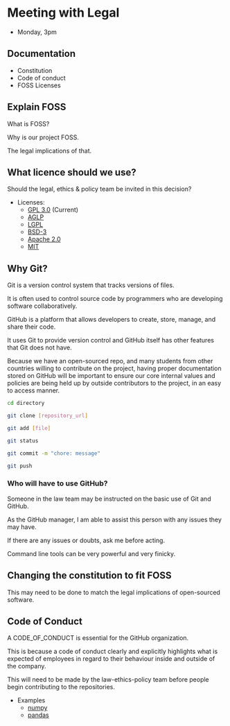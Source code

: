 # Meeting with Legal

- Monday, 3pm

## Documentation

- Constitution
- Code of conduct
- FOSS Licenses

## Explain FOSS

What is FOSS?

Why is our project FOSS.

The legal implications of that.

## What licence should we use?

Should the legal, ethics & policy team be invited in this decision?

- Licenses:
  - [GPL 3.0](https://www.gnu.org/licenses/gpl-3.0.en.html#license-text) (Current)
  - [AGLP](https://www.gnu.org/licenses/agpl-3.0.en.html#license-text)
  - [LGPL](https://www.gnu.org/licenses/lgpl-3.0.en.html#license-text)
  - [BSD-3](https://opensource.org/license/BSD-3-clause)
  - [Apache 2.0](https://www.apache.org/licenses/LICENSE-2.0.html)
  - [MIT](https://mit-license.org/)


## Why Git?

Git is a version control system that tracks versions of files.

It is often used to control source code by programmers
who are developing software collaboratively.

GitHub is a platform that allows developers to create, store, manage, and share their code.

It uses Git to provide version control and GitHub itself has other features that Git does not have.

Because we have an open-sourced repo, and many students from other countries willing to contribute on the project,
having proper documentation stored on GitHub will be important to ensure our core internal values and policies
are being held up by outside contributors to the project, in an easy to access manner.

```bash
cd directory

git clone [repository_url]

git add [file]

git status

git commit -m "chore: message"

git push
```

### Who will have to use GitHub?

Someone in the law team may be instructed on the basic use of Git and GitHub.

As the GitHub manager, I am able to assist this person with any issues they may have.

If there are any issues or doubts, ask me before acting.

Command line tools can be very powerful and very finicky.

## Changing the constitution to fit FOSS

This may need to be done to match the legal implications of open-sourced software.

## Code of Conduct

A CODE_OF_CONDUCT is essential for the GitHub organization.

This is because a code of conduct clearly and explicitly highlights
what is expected of employees in regard to their behaviour inside and outside of the company.

This will need to be made by the law-ethics-policy team before people begin contributing to the repositories.

- Examples
  - [numpy](https://numpy.org/code-of-conduct/)
  - [pandas](https://github.com/pandas-dev/.github/blob/master/CODE_OF_CONDUCT.md)
